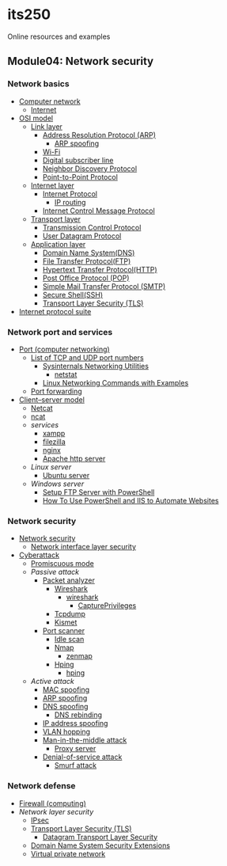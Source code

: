 # its250
Online resources and examples

## Module04: Network security
### Network basics
* [Computer network](https://en.wikipedia.org/wiki/Computer_network)
  * [Internet](https://en.wikipedia.org/wiki/Internet)
* [OSI model](https://en.wikipedia.org/wiki/OSI_model)
  * [Link layer](https://en.wikipedia.org/wiki/Link_layer)
    * [Address Resolution Protocol (ARP)](https://en.wikipedia.org/wiki/Address_Resolution_Protocol)
      * [ARP spoofing](https://en.wikipedia.org/wiki/ARP_spoofing)
    * [Wi-Fi](https://en.wikipedia.org/wiki/Wi-Fi)
    * [Digital subscriber line](https://en.wikipedia.org/wiki/Digital_subscriber_line)
    * [Neighbor Discovery Protocol](https://en.wikipedia.org/wiki/Neighbor_Discovery_Protocol)
    * [Point-to-Point Protocol](https://en.wikipedia.org/wiki/Point-to-Point_Protocol)
  * [Internet layer](https://en.wikipedia.org/wiki/Internet_layer)
    * [Internet Protocol](https://en.wikipedia.org/wiki/Internet_Protocol)
      * [IP routing](https://en.wikipedia.org/wiki/IP_routing)
    * [Internet Control Message Protocol](https://en.wikipedia.org/wiki/Internet_Control_Message_Protocol)
  * [Transport layer](https://en.wikipedia.org/wiki/Transport_layer)
    * [Transmission Control Protocol](https://en.wikipedia.org/wiki/Transmission_Control_Protocol)
    * [User Datagram Protocol](https://en.wikipedia.org/wiki/User_Datagram_Protocol)
  * [Application layer](https://en.wikipedia.org/wiki/Application_layer)
    * [Domain Name System(DNS)](https://en.wikipedia.org/wiki/Domain_Name_System)
    * [File Transfer Protocol(FTP)](https://en.wikipedia.org/wiki/File_Transfer_Protocol)
    * [Hypertext Transfer Protocol(HTTP)](https://en.wikipedia.org/wiki/Hypertext_Transfer_Protocol)
    * [Post Office Protocol (POP)](https://en.wikipedia.org/wiki/Post_Office_Protocol)
    * [Simple Mail Transfer Protocol (SMTP)](https://en.wikipedia.org/wiki/Simple_Mail_Transfer_Protocol)
    * [Secure Shell(SSH)](https://en.wikipedia.org/wiki/SSH_(Secure_Shell))
    * [Transport Layer Security (TLS)](https://en.wikipedia.org/wiki/Transport_Layer_Security)
* [Internet protocol suite](https://en.wikipedia.org/wiki/Internet_protocol_suite)

### Network port and services
* [Port (computer networking)](https://en.wikipedia.org/wiki/Port_(computer_networking))
  * [List of TCP and UDP port numbers](https://en.wikipedia.org/wiki/List_of_TCP_and_UDP_port_numbers)
    * [Sysinternals Networking Utilities](https://docs.microsoft.com/en-us/sysinternals/downloads/networking-utilities)
      * [netstat](https://docs.microsoft.com/en-us/windows-server/administration/windows-commands/netstat)
    * [Linux Networking Commands with Examples](https://mindmajix.com/linux-networking-commands-best-examples)
  * [Port forwarding](https://en.wikipedia.org/wiki/Port_forwarding)
* [Client–server model](https://en.wikipedia.org/wiki/Client%E2%80%93server_model)
  * [Netcat](https://en.wikipedia.org/wiki/Netcat)
  * [ncat](https://nmap.org/ncat/)
  * *services*
    * [xampp](https://www.apachefriends.org/)
    * [filezilla](https://filezilla-project.org/)
    * [nginx](https://www.nginx.com/)
    * [Apache http server](https://httpd.apache.org/)
  * *Linux server*
    * [Ubuntu server](https://ubuntu.com/server/docs)
  * *Windows server*
    * [Setup FTP Server with PowerShell](https://ridicurious.com/2020/07/02/setup-ftp-server-with-powershell/)
    * [How To Use PowerShell and IIS to Automate Websites](https://adamtheautomator.com/powershell-iis/)

### Network security
* [Network security](https://en.wikipedia.org/wiki/Network_security)
  * [Network interface layer security](https://en.wikipedia.org/wiki/Network_interface_layer_security)
* [Cyberattack](https://en.wikipedia.org/wiki/Cyberattack)
  * [Promiscuous mode](https://en.wikipedia.org/wiki/Promiscuous_mode)
  * *Passive attack*
    * [Packet analyzer](https://en.wikipedia.org/wiki/Packet_analyzer)
      * [Wireshark](https://en.wikipedia.org/wiki/Wireshark)
        * [wireshark](https://www.wireshark.org/)
          * [CapturePrivileges](https://wiki.wireshark.org/CaptureSetup/CapturePrivileges)
      * [Tcpdump](https://en.wikipedia.org/wiki/Tcpdump)
      * [Kismet](https://en.wikipedia.org/wiki/Kismet_(software))
    * [Port scanner](https://en.wikipedia.org/wiki/Port_scanner)
      * [Idle scan](https://en.wikipedia.org/wiki/Idle_scan)
      * [Nmap](https://en.wikipedia.org/wiki/Nmap)
        * [zenmap](https://nmap.org/zenmap/)
      * [Hping](https://en.wikipedia.org/wiki/Hping)
        * [hping](http://www.hping.org/)
  * *Active attack*
    * [MAC spoofing](https://en.wikipedia.org/wiki/MAC_spoofing)
    * [ARP spoofing](https://en.wikipedia.org/wiki/ARP_spoofing)
    * [DNS spoofing](https://en.wikipedia.org/wiki/DNS_spoofing)
      * [DNS rebinding](https://en.wikipedia.org/wiki/DNS_rebinding)
    * [IP address spoofing](https://en.wikipedia.org/wiki/IP_address_spoofing)
    * [VLAN hopping](https://en.wikipedia.org/wiki/VLAN_hopping)
    * [Man-in-the-middle attack](https://en.wikipedia.org/wiki/Man-in-the-middle_attack)
      * [Proxy server](https://en.wikipedia.org/wiki/Proxy_server)
    * [Denial-of-service attack](https://en.wikipedia.org/wiki/Denial-of-service_attack)
      * [Smurf attack](https://en.wikipedia.org/wiki/Smurf_attack)

### Network defense
* [Firewall (computing)](https://en.wikipedia.org/wiki/Firewall_(computing))
* *Network layer security*
  * [IPsec](https://en.wikipedia.org/wiki/IPsec)
  * [Transport Layer Security (TLS)](https://en.wikipedia.org/wiki/Transport_Layer_Security)
    * [Datagram Transport Layer Security](https://en.wikipedia.org/wiki/Datagram_Transport_Layer_Security)
  * [Domain Name System Security Extensions](https://en.wikipedia.org/wiki/Domain_Name_System_Security_Extensions)
  * [Virtual private network](https://en.wikipedia.org/wiki/Virtual_private_network)
  